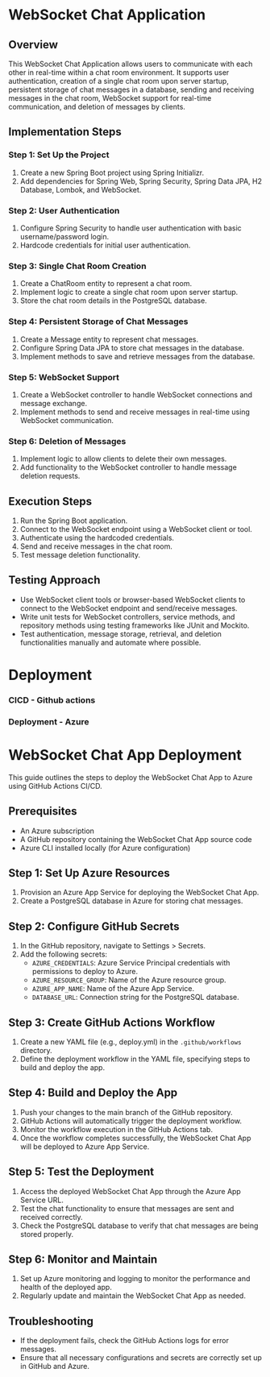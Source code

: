 # WebSocket Chat Application

## Overview
This WebSocket Chat Application allows users to communicate with each other in real-time within a chat room environment. It supports user authentication, creation of a single chat room upon server startup, persistent storage of chat messages in a database, sending and receiving messages in the chat room, WebSocket support for real-time communication, and deletion of messages by clients.

## Implementation Steps

### Step 1: Set Up the Project
1. Create a new Spring Boot project using Spring Initializr.
2. Add dependencies for Spring Web, Spring Security, Spring Data JPA, H2 Database, Lombok, and WebSocket.

### Step 2: User Authentication
1. Configure Spring Security to handle user authentication with basic username/password login.
2. Hardcode credentials for initial user authentication.

### Step 3: Single Chat Room Creation
1. Create a ChatRoom entity to represent a chat room.
2. Implement logic to create a single chat room upon server startup.
3. Store the chat room details in the PostgreSQL database.

### Step 4: Persistent Storage of Chat Messages
1. Create a Message entity to represent chat messages.
2. Configure Spring Data JPA to store chat messages in the database.
3. Implement methods to save and retrieve messages from the database.

### Step 5: WebSocket Support
1. Create a WebSocket controller to handle WebSocket connections and message exchange.
2. Implement methods to send and receive messages in real-time using WebSocket communication.

### Step 6: Deletion of Messages
1. Implement logic to allow clients to delete their own messages.
2. Add functionality to the WebSocket controller to handle message deletion requests.

## Execution Steps
1. Run the Spring Boot application.
2. Connect to the WebSocket endpoint using a WebSocket client or tool.
3. Authenticate using the hardcoded credentials.
4. Send and receive messages in the chat room.
5. Test message deletion functionality.

## Testing Approach
- Use WebSocket client tools or browser-based WebSocket clients to connect to the WebSocket endpoint and send/receive messages.
- Write unit tests for WebSocket controllers, service methods, and repository methods using testing frameworks like JUnit and Mockito.
- Test authentication, message storage, retrieval, and deletion functionalities manually and automate where possible.


# Deployment 
### CICD - Github actions 
### Deployment - Azure
# WebSocket Chat App Deployment

This guide outlines the steps to deploy the WebSocket Chat App to Azure using GitHub Actions CI/CD.

## Prerequisites

- An Azure subscription
- A GitHub repository containing the WebSocket Chat App source code
- Azure CLI installed locally (for Azure configuration)

## Step 1: Set Up Azure Resources

1. Provision an Azure App Service for deploying the WebSocket Chat App.
2. Create a PostgreSQL database in Azure for storing chat messages.

## Step 2: Configure GitHub Secrets

1. In the GitHub repository, navigate to Settings > Secrets.
2. Add the following secrets:
    - `AZURE_CREDENTIALS`: Azure Service Principal credentials with permissions to deploy to Azure.
    - `AZURE_RESOURCE_GROUP`: Name of the Azure resource group.
    - `AZURE_APP_NAME`: Name of the Azure App Service.
    - `DATABASE_URL`: Connection string for the PostgreSQL database.

## Step 3: Create GitHub Actions Workflow

1. Create a new YAML file (e.g., deploy.yml) in the `.github/workflows` directory.
2. Define the deployment workflow in the YAML file, specifying steps to build and deploy the app.

## Step 4: Build and Deploy the App

1. Push your changes to the main branch of the GitHub repository.
2. GitHub Actions will automatically trigger the deployment workflow.
3. Monitor the workflow execution in the GitHub Actions tab.
4. Once the workflow completes successfully, the WebSocket Chat App will be deployed to Azure App Service.

## Step 5: Test the Deployment

1. Access the deployed WebSocket Chat App through the Azure App Service URL.
2. Test the chat functionality to ensure that messages are sent and received correctly.
3. Check the PostgreSQL database to verify that chat messages are being stored properly.

## Step 6: Monitor and Maintain

1. Set up Azure monitoring and logging to monitor the performance and health of the deployed app.
2. Regularly update and maintain the WebSocket Chat App as needed.

## Troubleshooting

- If the deployment fails, check the GitHub Actions logs for error messages.
- Ensure that all necessary configurations and secrets are correctly set up in GitHub and Azure.

